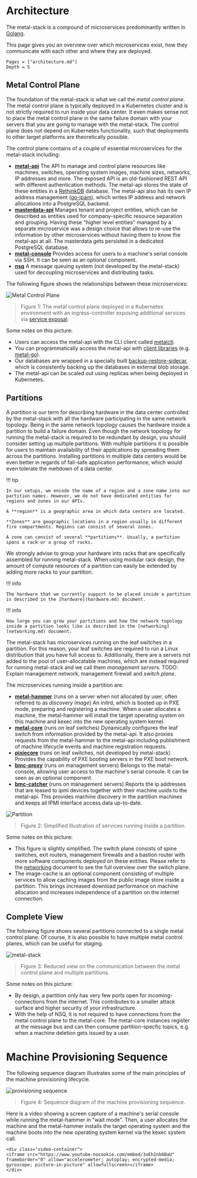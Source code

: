 # Architecture

The metal-stack is a compound of microservices predominantly written in [Golang](https://golang.org/).

This page gives you an overview over which microservices exist, how they communicate with each other and where they are deployed.

```@contents
Pages = ["architecture.md"]
Depth = 5
```

## Metal Control Plane

The foundation of the metal-stack is what we call the _metal control plane_. The metal control plane is typically deployed in a Kubernetes cluster and is not strictly required to run inside your data center. It even makes sense not to place the metal control plane in the same failure domain with your servers that you are going to manage with the metal-stack. The control plane does not depend on Kubernetes functionality, such that deployments to other target platforms are theoretically possible.

The control plane contains of a couple of essential microservices for the metal-stack including:

- **[metal-api](https://github.com/metal-stack/metal-api)**
  The API to manage and control plane resources like machines, switches, operating system images, machine sizes, networks, IP addresses and more. The exposed API is an old-fashioned REST API with different authentication methods. The metal-api stores the state of these entities in a [RethinkDB](https://rethinkdb.com/) database. The metal-api also has its own IP address management ([go-ipam](https://github.com/metal-stack/go-ipam)), which writes IP address and network allocations into a PostgreSQL backend.
- **[masterdata-api](https://github.com/metal-stack/masterdata-api)**
  Manages tenant and project entities, which can be described as entities used for company-specific resource separation and grouping. Having these "higher level entities" managed by a separate microservice was a design choice that allows to re-use the information by other microservices without having them to know the metal-api at all. The masterdata gets persisted in a dedicated PostgreSQL database.
- **[metal-console](https://github.com/metal-stack/metal-console)**
  Provides access for users to a machine's serial console via SSH. It can be seen as an optional component.
- **[nsq](https://nsq.io/)**
  A message queuing system (not developed by the metal-stack) used for decoupling microservices and distributing tasks.

The following figure shows the relationships between these microservices:

![Metal Control Plane](control-plane.svg)

> Figure 1: The metal control plane deployed in a Kubernetes environment with an ingress-controller exposing additional services via [service exposal](https://kubernetes.github.io/ingress-nginx/user-guide/exposing-tcp-udp-services/).

Some notes on this picture:

- Users can access the metal-api with the CLI client called [metalctl](https://github.com/metal-stack/metalctl).
- You can programmatically access the metal-api with [client libraries](../development/client_libraries.md) (e.g. [metal-go](https://github.com/metal-stack/metal-go)).
- Our databases are wrapped in a specially built [backup-restore-sidecar](https://github.com/metal-stack/backup-restore-sidecar), which is consistently backing up the databases in external blob storage.
- The metal-api can be scaled out using replicas when being deployed in Kubernetes.

## Partitions

A _partition_ is our term for describing hardware in the data center controlled by the metal-stack with all the hardware participating in the same network topology. Being in the same network topology causes the hardware inside a partition to build a failure domain. Even though the network topology for running the metal-stack is required to be redundant by design, you should consider setting up multiple partitions. With multiple partitions it is possible for users to maintain availability of their applications by spreading them across the partitions. Installing partitions in multiple data centers would be even better in regards of fail-safe application performance, which would even tolerate the meltdown of a data center.

!!! tip

    In our setups, we encode the name of a region and a zone name into our partition names. However, we do not have dedicated entities for regions and zones in our APIs.

    A **region** is a geographic area in which data centers are located.

    **Zones** are geographic locations in a region usually in different fire compartments. Regions can consist of several zones.

    A zone can consist of several **partitions**. Usually, a partition spans a rack or a group of racks.

We strongly advise to group your hardware into racks that are specifically assembled for running metal-stack. When using modular rack design, the amount of compute resources of a partition can easily be extended by adding more racks to your partition.

!!! info

    The hardware that we currently support to be placed inside a partition is described in the [hardware](hardware.md) document.

!!! info

    How large you can grow your partitions and how the network topology inside a partition looks like is described in the [networking](networking.md) document.

The metal-stack has microservices running on the leaf switches in a partition. For this reason, your leaf switches are required to run a Linux distribution that you have full access to. Additionally, there are a servers not added to the pool of user-allocatable machines, which are instead required for running metal-stack and we call them _management servers_. TODO: Explain management network, management firewall and _switch plane_.

The microservices running inside a partition are:

- **[metal-hammer](https://github.com/metal-stack/metal-hammer)** (runs on a server when not allocated by user, often referred to as _discovery image_) An initrd, which is booted up in PXE mode, preparing and registering a machine. When a user allocates a machine, the metal-hammer will install the target operating system on this machine and kexec into the new operating system kernel.
- **[metal-core](https://github.com/metal-stack/metal-core)** (runs on leaf switches) Dynamically configures the leaf switch from information provided by the metal-api. It also proxies requests from the metal-hammer to the metal-api including publishment of machine lifecycle events and machine registration requests.
- **[pixiecore](https://github.com/danderson/netboot/tree/master/pixiecore)** (runs on leaf switches, not developed by metal-stack) Provides the capability of PXE booting servers in the PXE boot network.
- **[bmc-proxy](https://github.com/metal-stack/metal-console)** (runs on management servers) Belongs to the metal-console, allowing user access to the machine's serial console. It can be seen as an optional component.
- **[bmc-catcher](https://github.com/metal-stack/bmc-catcher)** (runs on management servers) Reports the ip addresses that are leased to ipmi devices together with their machine uuids to the metal-api. This provides machine discovery in the partition machines and keeps all IPMI interface access data up-to-date.

![Partition](partition.svg)

> Figure 2: Simplified illustration of services running inside a partition.

Some notes on this picture:

- This figure is slightly simplified. The switch plane consists of spine switches, exit routers, management firewalls and a bastion router with more software components deployed on these entities. Please refer to the [networking](networking.md) document to see the full overview over the switch plane.
- The image-cache is an optional component consisting of multiple services to allow caching images from the public image store inside a partition. This brings increased download performance on machine allocation and increases independence of a partition on the internet connection.

## Complete View

The following figure shows several partitions connected to a single metal control plane. Of course, it is also possible to have multiple metal control planes, which can be useful for staging.

![metal-stack](metal-stack.svg)

> Figure 3: Reduced view on the communication between the metal control plane and multiple partitions.

Some notes on this picture:

- By design, a partition only has very few ports open for incoming-connections from the internet. This contributes to a smaller attack surface and higher security of your infrastructure.
- With the help of NSQ, it is not required to have connections from the metal control plane to the metal-core. The metal-core instances register at the message bus and can then consume partition-specfic topics, e.g. when a machine deletion gets issued by a user.

# Machine Provisioning Sequence

The following sequence diagram illustrates some of the main principles of the machine provisioning lifecycle.

![provisioning sequence](provisioning_sequence.svg)

> Figure 4: Sequence diagram of the machine provisioning sequence.

Here is a video showing a screen capture of a machine's serial console while running the metal-hammer in "wait mode". Then, a user allocates the machine and the metal-hammer installs the target operating system and the machine boots into the new operating system kernel via the kexec system call.

```@raw html
<div class="video-container">
<iframe src="https://www.youtube-nocookie.com/embed/3oEhInk6BaU" frameborder="0" allow="accelerometer; autoplay; encrypted-media; gyroscope; picture-in-picture" allowfullscreen></iframe>
</div>
```
